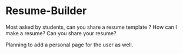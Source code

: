 # Resume-Builder

 Most asked by students, can you share a resume template ? 
 How can I make a resume?
 Can you share your resume?


 Planning to add a personal page for the user as well.
